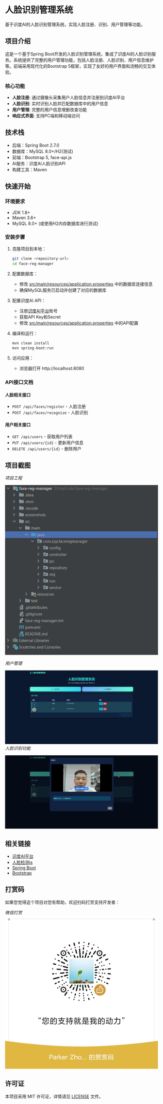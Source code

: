# 人脸识别管理系统

基于识度AI的人脸识别管理系统，实现人脸注册、识别、用户管理等功能。

## 项目介绍

这是一个基于Spring Boot开发的人脸识别管理系统，集成了识度AI的人脸识别服务。系统提供了完整的用户管理功能，包括人脸注册、人脸识别、用户信息维护等。前端采用现代化的Bootstrap 5框架，实现了友好的用户界面和流畅的交互体验。

### 核心功能

- **人脸注册**: 通过摄像头采集用户人脸信息并注册到识度AI平台
- **人脸识别**: 实时识别人脸并匹配数据库中的用户信息
- **用户管理**: 完整的用户信息增删改查功能
- **响应式界面**: 支持PC端和移动端访问

## 技术栈

- 后端：Spring Boot 2.7.0
- 数据库：MySQL 8.0+/H2(测试)
- 前端：Bootstrap 5, face-api.js
- AI服务：识度AI人脸识别API
- 构建工具：Maven

## 快速开始

### 环境要求

- JDK 1.8+
- Maven 3.6+
- MySQL 8.0+ (或使用H2内存数据库进行测试)

### 安装步骤

1. 克隆项目到本地：
   ```bash
   git clone <repository-url>
   cd face-reg-manager
   ```

2. 配置数据库：
   - 修改 [src/main/resources/application.properties](file:///d%3A/myCode/face-reg-manager/src/main/resources/application.properties) 中的数据库连接信息
   - 确保MySQL服务已启动并创建了对应的数据库

3. 配置识度AI API：
   - 注册[识度AI平台](https://facedegree.cn/)账号
   - 获取API Key和Secret
   - 修改 [src/main/resources/application.properties](file:///d%3A/myCode/face-reg-manager/src/main/resources/application.properties) 中的API配置

4. 编译和运行：
   ```bash
   mvn clean install
   mvn spring-boot:run
   ```

5. 访问应用：
   - 浏览器打开 http://localhost:8080

### API接口文档

#### 人脸相关接口

- `POST /api/faces/register` - 人脸注册
- `POST /api/faces/recognize` - 人脸识别

#### 用户相关接口

- `GET /api/users` - 获取用户列表
- `PUT /api/users/{id}` - 更新用户信息
- `DELETE /api/users/{id}` - 删除用户

## 项目截图
*项目工程*

![项目截图](screenshots/project.png)

*用户管理*

![用户管理界面](screenshots/index.png)
*人脸识别功能*

![用户管理](screenshots/regByface.gif)


## 相关链接

- [识度AI平台](https://facedegree.cn/)
- [人脸检测js](https://github.com/justadudewhohacks/face-api.js/)
- [Spring Boot](https://spring.io/projects/spring-boot)
- [Bootstrap](https://getbootstrap.com/)

## 打赏码

如果您觉得这个项目对您有帮助，欢迎扫码打赏支持开发者：


*微信打赏*
![微信打赏码](screenshots/wechat.jpg)


## 许可证

本项目采用 MIT 许可证，详情请见 [LICENSE](LICENSE) 文件。